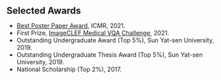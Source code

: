 <h2 style="margin: 60px 0px 10px;">Selected Awards</h2>

<ul>
  <li>
    <a href="https://dl.acm.org/doi/10.1145/3460426.3463584"> Best Poster Paper Award</a>, ICMR, 2021.
  </li>
  <li>
    First Prize, <a href="https://www.imageclef.org/2021/medical/vqa">ImageCLEF Medical VQA Challenge</a>, 2021.
  </li>
  <li>
    Outstanding Undergraduate Award (Top 5%), Sun Yat-sen University, 2019.
  </li>
  <li>
    Outstanding Undergraduate Thesis Award (Top 5%), Sun Yat-sen University, 2019.
  </li>
  <li>
    National Scholarship (Top 2%), 2017.
  </li>
</ul>